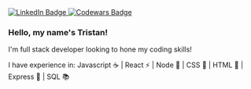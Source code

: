 <div id="badges">
  <a href="https://www.linkedin.com/in/tristan-roscorla-16961326b/">
    <img src="https://img.shields.io/badge/LinkedIn-blue?style=for-the-badge&logo=linkedin&logoColor=white" alt="LinkedIn Badge"/>
  </a>
  <a href="https://www.codewars.com/users/TrisRosco">
    <img src="https://img.shields.io/badge/codewars-orange?style=for-the-badge&logo=codewars&logoColor=white" alt="Codewars Badge"/>
  </a>
</div>

### Hello, my name's Tristan!

I'm full stack developer looking to hone my coding skills!

I have experience in: Javascript ☕ | React ⚡ | Node 📗 | CSS 🎨 | HTML 📝 | Express 🚅 | SQL 📚
<!--
[![Anurag's GitHub stats](https://github-readme-stats.vercel.app/api?username=trisrosco&count_private=truea&show_icons=true&theme=tokyonight)](https://github.com/anuraghazra/github-readme-stats)


**TrisRosco/TrisRosco** is a ✨ _special_ ✨ repository because its `README.md` (this file) appears on your GitHub profile.

Here are some ideas to get you started:

- 🔭 I’m currently working on ...
- 🌱 I’m currently learning ...
- 👯 I’m looking to collaborate on ...
- 🤔 I’m looking for help with ...
- 💬 Ask me about ...
- 📫 How to reach me: ...
- 😄 Pronouns: ...
- ⚡ Fun fact: ...
-->
